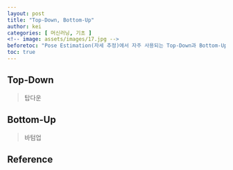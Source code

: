 ```yaml
---
layout: post
title: "Top-Down, Bottom-Up"
author: kei
categories: [ 머신러닝, 기초 ]
<!-- image: assets/images/17.jpg -->
beforetoc: "Pose Estimation(자세 추정)에서 자주 사용되는 Top-Down과 Bottom-Up의 기본 개념 정리"
toc: true
---
```

## Top-Down
> 탑다운

## Bottom-Up
> 바텀업

## Reference
<!-- <a href="https://blog.naver.com/PostView.nhn?blogId=riverrun17&logNo=221901319498">#4 Relu, Sigmoid 함수 역전파(미분)</a>\ -->

